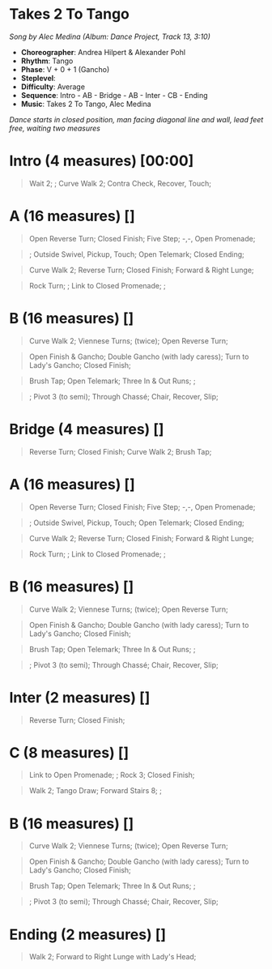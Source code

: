 # Takes 2 To Tango
*Song by Alec Medina (Album: Dance Project, Track 13, 3:10)*

* **Choreographer**: Andrea Hilpert & Alexander Pohl
* **Rhythm**: Tango
* **Phase**: V + 0 + 1 (Gancho)
* **Steplevel**:
* **Difficulty**: Average
* **Sequence**: Intro - AB - Bridge - AB - Inter - CB - Ending
* **Music**: Takes 2 To Tango, Alec Medina

*Dance starts in closed position, man facing diagonal line and wall, lead feet free, waiting two measures*

# Intro (4 measures) [00:00]

> Wait 2; ; Curve Walk 2; Contra Check, Recover, Touch;

# A (16 measures) []

> Open Reverse Turn; Closed Finish; Five Step; -,-, Open Promenade;

> ; Outside Swivel, Pickup, Touch; Open Telemark; Closed Ending;

> Curve Walk 2; Reverse Turn; Closed Finish; Forward & Right Lunge;

> Rock Turn; ; Link to Closed Promenade; ;

# B (16 measures) []

> Curve Walk 2; Viennese Turns; (twice); Open Reverse Turn;

> Open Finish & Gancho; Double Gancho (with lady caress); Turn to Lady's Gancho; Closed Finish;

> Brush Tap; Open Telemark; Three In & Out Runs; ;

> ; Pivot 3 (to semi); Through Chassé; Chair, Recover, Slip;

# Bridge (4 measures) []

> Reverse Turn; Closed Finish; Curve Walk 2; Brush Tap;

# A (16 measures) []

> Open Reverse Turn; Closed Finish; Five Step; -,-, Open Promenade;

> ; Outside Swivel, Pickup, Touch; Open Telemark; Closed Ending;

> Curve Walk 2; Reverse Turn; Closed Finish; Forward & Right Lunge;

> Rock Turn; ; Link to Closed Promenade; ;

# B (16 measures) []

> Curve Walk 2; Viennese Turns; (twice); Open Reverse Turn;

> Open Finish & Gancho; Double Gancho (with lady caress); Turn to Lady's Gancho; Closed Finish;

> Brush Tap; Open Telemark; Three In & Out Runs; ;

> ; Pivot 3 (to semi); Through Chassé; Chair, Recover, Slip;

# Inter (2 measures) []

> Reverse Turn; Closed Finish;

# C (8 measures) []

> Link to Open Promenade; ; Rock 3; Closed Finish;

> Walk 2; Tango Draw; Forward Stairs 8; ;

# B (16 measures) []

> Curve Walk 2; Viennese Turns; (twice); Open Reverse Turn;

> Open Finish & Gancho; Double Gancho (with lady caress); Turn to Lady's Gancho; Closed Finish;

> Brush Tap; Open Telemark; Three In & Out Runs; ;

> ; Pivot 3 (to semi); Through Chassé; Chair, Recover, Slip;

# Ending (2 measures) []

> Walk 2; Forward to Right Lunge with Lady's Head;


